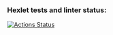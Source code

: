 ### Hexlet tests and linter status:
[![Actions Status](https://github.com/GermanMakarkin/frontend-project-44/actions/workflows/hexlet-check.yml/badge.svg)](https://github.com/GermanMakarkin/frontend-project-44/actions)